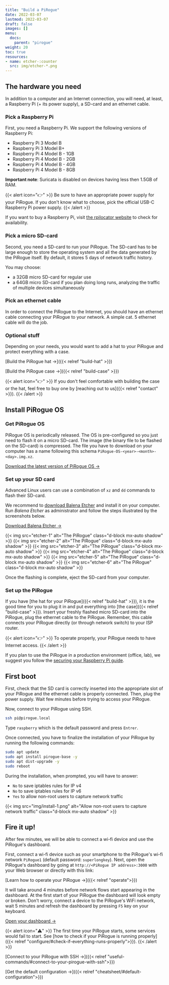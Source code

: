 ```yaml
---
title: "Build a PiRogue"
date: 2022-03-07
lastmod: 2022-03-07
draft: false
images: []
menu:
  docs:
    parent: "pirogue"
weight: 20
toc: true
resources:
- name: etcher-:counter
  src: img/etcher-*.png
---
```


## The hardware you need
In addition to a computer and an Internet connection, you will need, at least, a Raspberry Pi (+ its power supply), a SD-card and an ethernet cable.

### Pick a Raspberry Pi

First, you need a Raspberry Pi. We support the following versions of Raspberry Pi:


* Raspberry Pi 3 Model B
* Raspberry Pi 3 Model B+
* Raspberry Pi 4 Model B - 1GB
* Raspberry Pi 4 Model B - 2GB
* Raspberry Pi 4 Model B - 4GB
* Raspberry Pi 4 Model B - 8GB

**Important note**: Suricata is disabled on devices having less then 1.5GB of RAM.

{{< alert icon="👉" >}}
Be sure to have an appropriate power supply for your PiRogue. If you don't know what to choose, pick the official USB-C Raspberry Pi power supply.
{{< /alert >}}

If you want to buy a Raspberry Pi, visit [the rpilocator website](https://rpilocator.com/?cat=PI4) to check for availability. 


### Pick a micro SD-card

Second, you need a SD-card to run your PiRogue. The SD-card has to be large enough to store the operating system and all the data generated by the PiRogue itself. By default, it stores 5 days of network traffic history.

You may choose:

* a 32GB micro SD-card for regular use
* a 64GB micro SD-card if you plan doing long runs, analyzing the traffic of multiple devices simultaneously

### Pick an ethernet cable

In order to connect the PiRogue to the Internet, you should have an ethernet cable connecting your PiRogue to your network. A simple cat. 5 ethernet cable will do the job.

### Optional stuff

Depending on your needs, you would want to add a hat to your PiRogue and protect everything with a case.

[Build the PiRogue hat →]({{< relref "build-hat" >}})

[Build the PiRogue case →]({{< relref "build-case" >}})

{{< alert icon="👉" >}}
If you don't feel comfortable with building the case or the hat, feel free to buy one by [reaching out to us]({{< relref "contact" >}}).
{{< /alert >}}


## Install PiRogue OS

### Get PiRogue OS
PiRogue OS is periodically released. The OS is pre-configured so you just need to flash it on a micro SD-card. The image (the binary file to be flashed on the SD-card) is compressed. The file you have to download on your computer has a name following this schema 
`PiRogue-OS-<year>-<month>-<day>.img.xz`.

[Download the latest version of PiRogue OS →](https://github.com/PiRogueToolSuite/pirogue-os/releases/latest)


### Set up your SD card
Advanced Linux users can use a combination of `xz` and `dd` commands to flash their SD-card.

We recommend to [download Balena Etcher](https://www.balena.io/etcher/) and install it on your computer. Run *Balena Etcher* as administrator and follow the steps illustrated by the screenshots below.

[Download Balena Etcher →](https://www.balena.io/etcher/)

{{< img src="etcher-1" alt="The PiRogue" class="d-block mx-auto shadow" >}}
{{< img src="etcher-2" alt="The PiRogue" class="d-block mx-auto shadow" >}}
{{< img src="etcher-3" alt="The PiRogue" class="d-block mx-auto shadow" >}}
{{< img src="etcher-4" alt="The PiRogue" class="d-block mx-auto shadow" >}}
{{< img src="etcher-5" alt="The PiRogue" class="d-block mx-auto shadow" >}}
{{< img src="etcher-6" alt="The PiRogue" class="d-block mx-auto shadow" >}}

Once the flashing is complete, eject the SD-card from your computer.

### Set up the PiRogue
If you have [the hat for your PiRogue]({{< relref "build-hat" >}}), it is the good time for you to plug it in and put everything into [the case]({{< relref "build-case" >}}). Insert your freshly flashed micro SD-card into the PiRogue, plug the ethernet cable to the PiRogue. Remember, this cable connects your PiRogue directly (or through network switch) to your ISP router.

{{< alert icon="👉" >}}
To operate properly, your PiRogue needs to have Internet access.
{{< /alert >}}

If you plan to use the PiRogue in a production environment (office, lab), we suggest you follow the [securing your Raspberry Pi guide](https://www.raspberrypi.com/documentation/computers/configuration.html#securing-your-raspberry-pi).

## First boot

First, check that the SD card is correctly inserted into the appropriate slot of your PiRogue and the ethernet cable is properly connected. Then, plug the power supply. Wait few minutes before trying to access your PiRogue.

Now, connect to your PiRogue using SSH.

```bash
ssh pi@pirogue.local
```

Type `raspberry` which is the default password and press `Entrer`.

Once connected, you have to finalize the installation of your PiRogue by running the following commands:

```bash
sudo apt update
sudo apt install pirogue-base -y
sudo apt dist-upgrade -y
sudo reboot
```

During the installation, when prompted, you will have to answer:
* `No` to save iptables rules for IP v4
* `No` to save iptables rules for IP v6
* `Yes` to allow non-root users to capture network traffic 

{{< img src="img/install-1.png" alt="Allow non-root users to capture network traffic" class="d-block mx-auto shadow" >}}


## Fire it up!

After few minutes, we will be able to connect a wi-fi device and use the PiRogue's dashboard. 

First, connect a wi-fi device such as your smartphone to the PiRogue's wi-fi network `PiRogue1` (default password: `superlongkey`). Next, open the PiRogue's dashboard by going at `http://<PiRogue IP address>:3000` with your Web browser or directly with this link:

[Learn how to operate your PiRogue →]({{< relref "operate">}})

It will take around 4 minutes before network flows start appearing in the dashboard. At the first start of your PiRogue the dashboard will look empty or broken. Don't worry, connect a device to the PiRogue's WiFi network, wait 5 minutes and refresh the dashboard by pressing `F5` key on your keyboard.

[Open your dashboard →](http://raspberrypi.local:3000) 

{{< alert icon="⚠️" >}}
The first time your PiRogue starts, some services would fail to start. See [how to check if your PiRogue is running properly]({{< relref "configure/#check-if-everything-runs-properly">}}).
{{< /alert >}}

[Connect to your PiRogue with SSH →]({{< relref "useful-commands/#connect-to-your-pirogue-with-ssh">}})

[Get the default configuration →]({{< relref "cheatsheet/#default-configuration">}})
